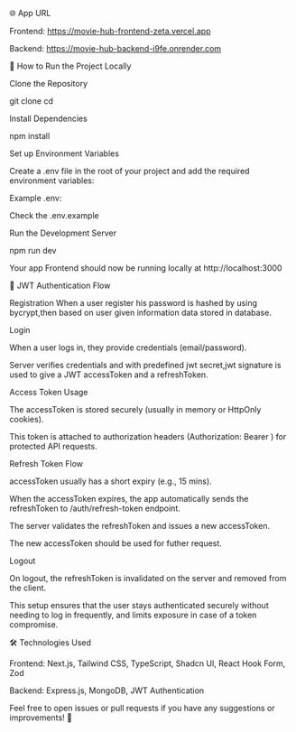 🌐 App URL

Frontend: https://movie-hub-frontend-zeta.vercel.app

Backend: https://movie-hub-backend-i9fe.onrender.com

📅 How to Run the Project Locally

Clone the Repository

git clone <your-repository-url>
cd <your-project-directory>

Install Dependencies

npm install

Set up Environment Variables

Create a .env file in the root of your project and add the required environment variables:

Example .env:

Check the .env.example

Run the Development Server

npm run dev

Your app Frontend should now be running locally at http://localhost:3000

🔐 JWT Authentication Flow

Registration
When a user register his password is hashed by using bycrypt,then based on user given information data stored in database.

Login

When a user logs in, they provide credentials (email/password).

Server verifies credentials and with predefined jwt secret,jwt signature is used to give a JWT accessToken and a refreshToken.

Access Token Usage

The accessToken is stored securely (usually in memory or HttpOnly cookies).

This token is attached to authorization headers (Authorization: Bearer <token>) for protected API requests.

Refresh Token Flow

accessToken usually has a short expiry (e.g., 15 mins).

When the accessToken expires, the app automatically sends the refreshToken to /auth/refresh-token endpoint.

The server validates the refreshToken and issues a new accessToken.

The new accessToken should be used for futher request.

Logout

On logout, the refreshToken is invalidated on the server and removed from the client.

This setup ensures that the user stays authenticated securely without needing to log in frequently, and limits exposure in case of a token compromise.

🛠️ Technologies Used

Frontend: Next.js, Tailwind CSS, TypeScript, Shadcn UI, React Hook Form, Zod

Backend: Express.js, MongoDB, JWT Authentication

Feel free to open issues or pull requests if you have any suggestions or improvements! 🚀



